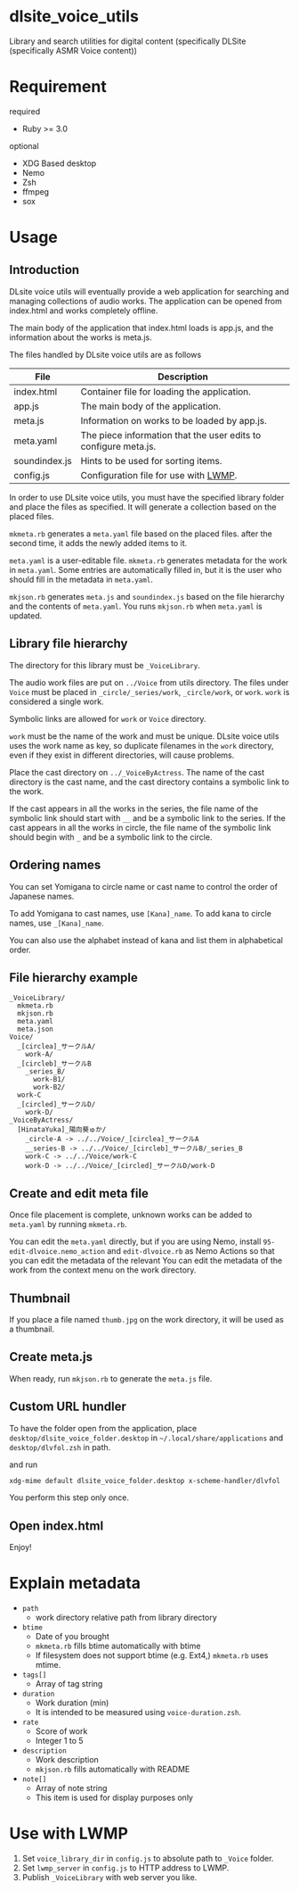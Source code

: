 # dlsite_voice_utils

Library and search utilities for digital content (specifically DLSite (specifically ASMR Voice content))

# Requirement

required

* Ruby >= 3.0

optional

* XDG Based desktop
* Nemo
* Zsh
* ffmpeg
* sox

# Usage

## Introduction

DLsite voice utils will eventually provide a web application for searching and managing collections of audio works.
The application can be opened from index.html and works completely offline.

The main body of the application that index.html loads is app.js, and the information about the works is meta.js.

The files handled by DLsite voice utils are as follows

|File|Description|
|--------|------------------------------------|
|index.html|Container file for loading the application.|
|app.js|The main body of the application.|
|meta.js|Information on works to be loaded by app.js.|
|meta.yaml|The piece information that the user edits to configure meta.js.|
|soundindex.js|Hints to be used for sorting items.|
|config.js|Configuration file for use with [LWMP](https://github.com/reasonset/localwebmediaplayer).|

In order to use DLsite voice utils, you must have the specified library folder and place the files as specified.
It will generate a collection based on the placed files.

`mkmeta.rb` generates a `meta.yaml` file based on the placed files. after the second time, it adds the newly added items to it.

`meta.yaml` is a user-editable file.
`mkmeta.rb` generates metadata for the work in `meta.yaml`. Some entries are automatically filled in, but it is the user who should fill in the metadata in `meta.yaml`.

`mkjson.rb` generates `meta.js` and `soundindex.js` based on the file hierarchy and the contents of `meta.yaml`.
You runs `mkjson.rb` when `meta.yaml` is updated.

## Library file hierarchy

The directory for this library must be `_VoiceLibrary`.

The audio work files are put on `../Voice` from utils directory.
The files under `Voice` must be placed in `_circle/_series/work`, `_circle/work`, or `work`. `work` is considered a single work.

Symbolic links are allowed for `work` or `Voice` directory.

`work` must be the name of the work and must be unique.
DLsite voice utils uses the work name as key, so duplicate filenames in the `work` directory, even if they exist in different directories, will cause problems.

Place the cast directory on `../_VoiceByActress`.
The name of the cast directory is the cast name, and the cast directory contains a symbolic link to the work.

If the cast appears in all the works in the series, the file name of the symbolic link should start with `__` and be a symbolic link to the series.
If the cast appears in all the works in circle, the file name of the symbolic link should begin with `_` and be a symbolic link to the circle.

## Ordering names

You can set Yomigana to circle name or cast name to control the order of Japanese names.

To add Yomigana to cast names, use `[Kana]_name`. To add kana to circle names, use `_[Kana]_name`.

You can also use the alphabet instead of kana and list them in alphabetical order.

## File hierarchy example

```
_VoiceLibrary/
  mkmeta.rb
  mkjson.rb
  meta.yaml
  meta.json
Voice/
  _[circlea]_サークルA/
    work-A/
  _[circleb]_サークルB
    _series_B/
      work-B1/
      work-B2/
  work-C
  _[circled]_サークルD/
    work-D/
_VoiceByActress/
  [HinataYuka]_陽向葵ゅか/
    _circle-A -> ../../Voice/_[circlea]_サークルA
    __series-B -> ../../Voice/_[circleb]_サークルB/_series_B
    work-C -> ../../Voice/work-C
    work-D -> ../../Voice/_[circled]_サークルD/work-D
```

## Create and edit meta file

Once file placement is complete, unknown works can be added to `meta.yaml` by running `mkmeta.rb`.

You can edit the `meta.yaml` directly, but if you are using Nemo, install `95-edit-dlvoice.nemo_action` and `edit-dlvoice.rb` as Nemo Actions so that you can edit the metadata of the relevant You can edit the metadata of the work from the context menu on the work directory.

## Thumbnail

If you place a file named `thumb.jpg` on the work directory, it will be used as a thumbnail.

## Create meta.js

When ready, run `mkjson.rb` to generate the `meta.js` file.

## Custom URL hundler

To have the folder open from the application, place `desktop/dlsite_voice_folder.desktop` in `~/.local/share/applications` and `desktop/dlvfol.zsh` in path.

and run

```bash
xdg-mime default dlsite_voice_folder.desktop x-scheme-handler/dlvfol
```

You perform this step only once.

## Open index.html

Enjoy!

# Explain metadata

* `path`
    * work directory relative path from library directory
* `btime`
    * Date of you brought
    * `mkmeta.rb` fills btime automatically with btime
    * If filesystem does not support btime (e.g. Ext4,) `mkmeta.rb` uses mtime.
* `tags[]`
    * Array of tag string
* `duration`
    * Work duration (min)
    * It is intended to be measured using `voice-duration.zsh`.
* `rate`
    * Score of work
    * Integer 1 to 5
* `description`
    * Work description
    * `mkjson.rb` fills automatically with README
* `note[]`
    * Array of note string
    * This item is used for display purposes only

# Use with LWMP

1. Set `voice_library_dir` in `config.js` to absolute path to `_Voice` folder.
2. Set `lwmp_server` in `config.js` to HTTP address to LWMP.
3. Publish `_VoiceLibrary` with web server you like.

